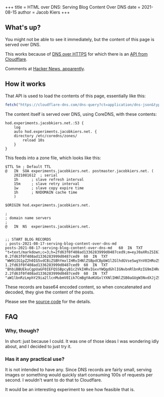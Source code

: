 +++
title = HTML over DNS: Serving Blog Content Over DNS
date = 2021-08-15
author = Jacob Kiers
+++

## What's up?

You might not be able to see it immediately, but the content of this page is served over DNS.

This works because of [DNS over HTTPS] for which there is an [API from Cloudflare].

Comments at [Hacker News, apparently][HN].

## How it works

That API is used to load the contents of this page, essentially like this:

```js
fetch("https://cloudflare-dns.com/dns-query?ct=application/dns-json&type=TXT&name=post.hod.experiments.jacobkiers.net");
```

The content itself is served over DNS, using CoreDNS, with these contents:

```hcl
hod.experiments.jacobkiers.net.:53 {
    log
    auto hod.experiments.jacobkiers.net. {
	directory /etc/coredns/zones/
        reload 10s
    }
}
```

This feeds into a zone file, which looks like this:

```dns
$TTL 5m	; Default TTL
@	IN	SOA	experiments.jacobkiers.net.	postmaster.jacobkiers.net. (
	2021081612	; serial
	1h		; slave refresh interval
	15m		; slave retry interval
	1w		; slave copy expire time
	1h		; NXDOMAIN cache time
	)

$ORIGIN hod.experiments.jacobkiers.net.

;
; domain name servers
;
@	IN	NS  experiments.jacobkiers.net.


;; START BLOG RECORDS
; posts-2021-08-17-serving-blog-content-over-dns-md
posts-2021-08-17-serving-blog-content-over-dns-md	60	IN	TXT	"t=text/markdown;c=3;h=2fd63f0f408ad1336283999d0487ced9;m=eyJ0aXRsZSI6IlNlcnZpbmcgYmxvZyBjb250ZW50IG92ZXIgRE5TIiwiZGF0ZSI6IjIwMjEtMDgtMTUiLCJhdXRob3IiOiJKYWNvYiBLaWVycyJ9"
0.2fd63f0f408ad1336283999d0487ced9	60	IN	TXT	"WW91IG1pZ2h0IG5vdCBiZSBhYmxlIHRvIHNlZSBpdCBpbW1lZGlhdGVseSwgYnV0IHRoZSBjb250ZW50IG9mIHRoaXMgcGFnZSBpcyB2ZXJ2ZWQgb3ZlciBETlMuCgpUaGlzIHdvcmtzIGJlY2F1c2Ugb2YgdGhlIG5ldyBETlMtb3Zlci1IVFRQIHN1cHBvcnQsIHdoaWNoLCBhdCBsZWFzdCBhdCBDbG91ZGZsYXJlLCBhbHNvIGhhcy"
1.2fd63f0f408ad1336283999d0487ced9	60	IN	TXT	"BhbiBBUEkuCgpUaGF0IEFQSSBpcyB1c2VkIHRvIGxvYWQgdGhlIGNvbnRlbnRzIG9mIHRoaXMgcGFnZSwgZXNzZW50aWFsbHkgbGlrZSB0aGlzOgoKYGBganMKZmV0Y2goImh0dHBzOi8vY2xvdWRmbGFyZS1kbnMuY29tL2Rucy1xdWVyeT9jdD1hcHBsaWNhdGlvbi9kbnMtanNvbiZ0eXBlPVRYVCZuYW1lPXBvc3QuaG9kLmV4cGVy"
2.2fd63f0f408ad1336283999d0487ced9	60	IN	TXT	"aW1lbnRzLmphY29ia2llcnMubmV0Iik7CmBgYAoKUGxlYXNlIHNlZSB0aGUgW3NvdXJjZSBjb2RlXSBmb3IgdGhlIGRldGFpbHMgb2YgaG93IGl0IHdvcmtzLgoKW3NvdXJjZSBjb2RlXTogaHR0cHM6Ly9naXRodWIuY29tL2phY29ia2llcnMvaHRtbC1vdmVyLWRucwo="
```

These records are base64 encoded content, so when concatenated and decoded, they give the content of the posts.

Please see the [source code] for the details.

## FAQ

### Why, though?

In short: just because I could. It was one of those ideas I was wondering idly about, and I decided to just try it.

### Has it any practical use?

It is not intended to have any. Since DNS records are fairly small, serving images or something would quickly start
consuming 100s of requests per second. I wouldn't want to do that to Cloudflare.

It would be an interesting experiment to see how feasible that is.

[source code]: https://github.com/jacobkiers/html-over-dns "Yes, the title is a pun..."
[DNS over HTTPS]: https://en.wikipedia.org/wiki/DNS_over_HTTPS
[API from Cloudflare]: https://developers.cloudflare.com/1.1.1.1/dns-over-https/json-format
[HN]: https://news.ycombinator.com/item?id=28218406

